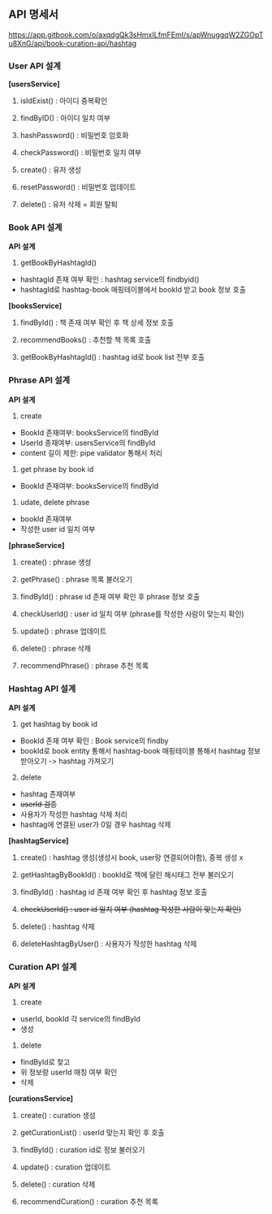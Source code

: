 ## API 명세서

https://app.gitbook.com/o/axqdgQk3sHmxILfmFEmI/s/apWnuggqW2ZGOpTu8XnG/api/book-curation-api/hashtag



### User API 설계

**[usersService]**

1. isIdExist() : 아이디 중복확인

1. findByID() : 아이디 일치 여부

2. hashPassword() : 비밀번호 암호화

3. checkPassword() : 비밀번호 일치 여부


4. create() : 유저 생성

5. resetPassword() : 비밀번호 업데이트

6. delete() : 유저 삭제 = 회원 탈퇴


### Book API 설계

**API 설계**

1. getBookByHashtagId()
  - hashtagId 존재 여부 확인 : hashtag service의 findbyid()
  - hashtagId로 hashtag-book 매핑테이블에서 bookId 받고 book 정보 호출

**[booksService]**

1. findById() : 책 존재 여부 확인 후 책 상세 정보 호출

1. recommendBooks() : 추천할 책 목록 호출

1. getBookByHashtagId() : hashtag id로 book list 전부 호출


### Phrase API 설계

**API 설계**

1. create
  - BookId 존재여부: booksService의 findById
  - UserId 종재여부: usersService의 findById
  - content 길이 제한: pipe validator 통해서 처리

1. get phrase by book id
  - BookId 존재여부: booksService의 findById

1. udate, delete phrase
  - bookId 존재여부
  - 작성한 user id 일치 여부

**[phraseService]**

1. create() : phrase 생성

1. getPhrase() : phrase 목록 불러오기

1. findById() : phrase id 존재 여부 확인 후 phrase 정보 호출

1. checkUserId() : user id 일치 여부 (phrase를 작성한 사람이 맞는지 확인)

1. update() : phrase 업데이트

1. delete() : phrase 삭제

1. recommendPhrase() : phrase 추천 목록



### Hashtag API 설계

**API 설계**

1. get hashtag by book id
  - BookId 존재 여부 확인 : Book service의 findby
  - bookId로 book entity 통해서 hashtag-book 매핑테이블 통해서 hashtag 정보 받아오기 -> hashtag 가져오기

2. delete
  - hashtag 존재여부
  - ~~userId 검증~~
  - 사용자가 작성한 hashtag 삭제 처리
  - hashtag에 연결된 user가 0일 경우 hashtag 삭제

**[hashtagService]**

1. create() : hashtag 생성(생성시 book, user랑 연결되어야함), 중복 생성 x

1. getHashtagByBookId() : bookId로 책에 달린 해시태그 전부 불러오기

1. findById() : hashtag id 존재 여부 확인 후 hashtag 정보 호출

1. ~~checkUserId() : user id 일치 여부 (hashtag 작성한 사람이 맞는지 확인)~~

1. delete() : hashtag 삭제

1. deleteHashtagByUser() : 사용자가 작성한 hashtag 삭제


### Curation API 설계

**API 설계**

1. create
  - userId, bookId 각 service의 findById
  - 생성

1. delete
  - findById로 찾고
  - 위 정보랑 userId 매칭 여부 확인
  - 삭제

**[curationsService]**

1. create() : curation 생성

1. getCurationList() : userId 맞는지 확인 후 호출

1. findById() : curation id로 정보 불러오기

1. update() : curation 업데이트

1. delete() : curation 삭제 

1. recommendCuration() : curation 추천 목록

